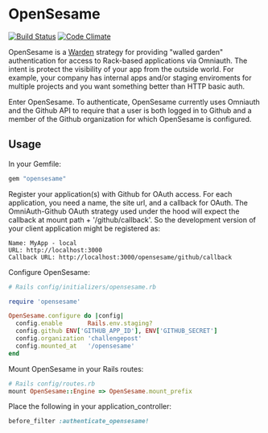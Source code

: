 # OpenSesame

[![Build Status](https://secure.travis-ci.org/rossta/opensesame.png)](http://travis-ci.org/rossta/opensesame)
[![Code Climate](https://codeclimate.com/badge.png)](https://codeclimate.com/github/rossta/opensesame)

OpenSesame is a [Warden](https://github.com/hassox/warden) strategy for providing "walled garden" authentication for access to Rack-based applications via Omniauth. The intent is protect the visibility of your app from the outside world. For example, your company has internal apps and/or staging enviroments for multiple projects and you want something better than HTTP basic auth.

Enter OpenSesame. To authenticate, OpenSesame currently uses Omniauth and the Github API to require that a user is both logged in to Github and a member of the Github organization for which OpenSesame is configured.

## Usage

In your Gemfile:

```ruby
gem "opensesame"
```

Register your application(s) with Github for OAuth access. For each application, you need a name, the site url,
and a callback for OAuth. The OmniAuth-Github OAuth strategy used under the hood will expect the callback at mount path + '/github/callback'. So the development version of your client application might be registered as:

    Name: MyApp - local
    URL: http://localhost:3000
    Callback URL: http://localhost:3000/opensesame/github/callback

Configure OpenSesame:

```ruby
# Rails config/initializers/opensesame.rb

require 'opensesame'

OpenSesame.configure do |config|
  config.enable       Rails.env.staging?
  config.github ENV['GITHUB_APP_ID'], ENV['GITHUB_SECRET']
  config.organization 'challengepost'
  config.mounted_at   '/opensesame'
end
```

Mount OpenSesame in your Rails routes:

```ruby
# Rails config/routes.rb
mount OpenSesame::Engine => OpenSesame.mount_prefix
```

Place the following in your application_controller:

```ruby
before_filter :authenticate_opensesame!
```
